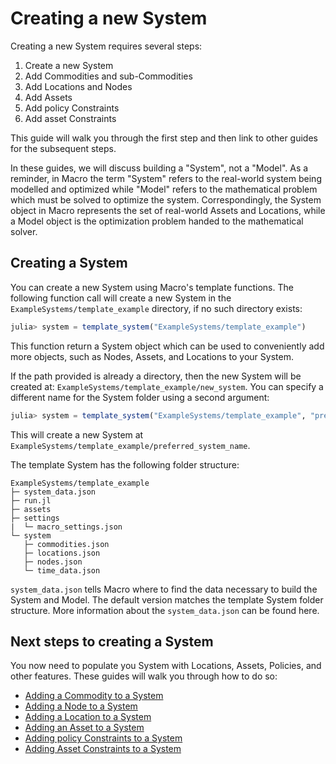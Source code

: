 # Creating a new System

Creating a new System requires several steps:

1. Create a new System
2. Add Commodities and sub-Commodities
3. Add Locations and Nodes
4. Add Assets
5. Add policy Constraints
6. Add asset Constraints

This guide will walk you through the first step and then link to other guides for the subsequent steps.

In these guides, we will discuss building a "System", not a "Model". As a reminder, in Macro the term "System" refers to the real-world system being modelled and optimized while "Model" refers to the mathematical problem which must be solved to optimize the system. Correspondingly, the System object in Macro represents the set of real-world Assets and Locations, while a Model object is the optimization problem handed to the mathematical solver.

## Creating a System

You can create a new System using Macro's template functions. The following function call will create a new System in the `ExampleSystems/template_example` directory, if no such directory exists:

```julia
julia> system = template_system("ExampleSystems/template_example")
```

This function return a System object which can be used to conveniently add more objects, such as Nodes, Assets, and Locations to your System.

If the path provided is already a directory, then the new System will be created at: `ExampleSystems/template_example/new_system`. You can specify a different name for the System folder using a second argument:

```julia
julia> system = template_system("ExampleSystems/template_example", "preferred_system_name")
```

This will create a new System at `ExampleSystems/template_example/preferred_system_name`.

The template System has the following folder structure:

```ASCII
ExampleSystems/template_example
├─ system_data.json
├─ run.jl
├─ assets
├─ settings
|  └─ macro_settings.json
└─ system
   ├─ commodities.json
   ├─ locations.json
   ├─ nodes.json
   └─ time_data.json
```

`system_data.json` tells Macro where to find the data necessary to build the System and Model. The default version matches the template System folder structure. More information about the `system_data.json` can be found here.

## Next steps to creating a System

You now need to populate you System with Locations, Assets, Policies, and other features. These guides will walk you through how to do so:

- [Adding a Commodity to a System](@ref)
- [Adding a Node to a System](@ref)
- [Adding a Location to a System](@ref)
- [Adding an Asset to a System](@ref)
- [Adding policy Constraints to a System](@ref)
- [Adding Asset Constraints to a System](@ref)